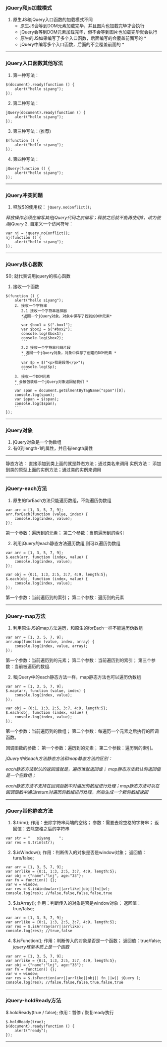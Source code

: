 ### jQuery和js加载模式
1. 原生JS和jQuery入口函数的加载模式不同
   - 原生JS会等到DOM元素加载完毕，并且图片也加载完毕才会执行
   - jQuery会等到DOM元素加载完毕，但不会等到图片也加载完毕就会执行
   * 原生的JS如果编写了多个入口函数，后面编写的会覆盖前面写的 *
   * jQuery中编写多个入口函数，后面的不会覆盖前面的 *

*******

### jQuery入口函数其他写法
1. 第一种写法：
```
$(document).ready(function () {
    alert("hello siyang");
});
```

2. 第二种写法：
```
jQuery(document).ready(function () {
    alert("hello siyang");
});
```

3. 第三种写法：(推荐)
```
$(function () {
    alert("hello siyang");
});
```

4. 第四种写法：
```
jQuery(function () {
    alert("hello siyang");  
});
```

*******

### jQuery冲突问题
1. 释放$的使用权：
`jQuery.noConflict();`

*释放操作必须在编写其他jQuery代码之前编写；释放之后就不能再使用$，改为使用jQuery*
2. 自定义一个访问符号：
```
var nj = jquery.noConflict();
nj(function () {
    alert("hello siyang");  
});
```

*******

### jQuery核心函数
$(); 就代表调用jquery的核心函数
1. 接收一个函数
```
$(function () {
    alert("hello siyang");  
    2. 接收一个字符串
       2.1 接收一个字符串选择器
       *返回一个jQuery对象，对象中保存了找到的DOM元素*
       ```
       var $box1 = $(".box1");
       var $box2 = $("#box2");
       console.log($box1);
       console.log($box2);
       ```
       2.2 接收一个字符串代码片段
       * 返回一个jQuery对象，对象中保存了创建的DOM元素 *
       ```
       var $p = $("<p>我是段落</p>");
       console.log($p);
       ```
    3. 接收一个DOM元素
    * 会被包装成一个jQuery对象返回给我们 *
    ```
    var span = document.getElmentByTagName("span")[0];
    console.log(span);
    var $span = $(span);
    console.log($span);
    ```
});
```

*******

### jQuery对象
1. jQuery对象是一个伪数组
2. 有0到length-1的属性，并且有length属性

*******

静态方法：
直接添加到类上面的就是静态方法；通过类名来调用
实例方法：
添加到类的原型上面的实例方法；通过类的实例来调用

*******

### jQuery-each方法
1. 原生的forEach方法只能遍历数组，不能遍历伪数组
```
var arr = [1, 3, 5, 7, 9];
arr.forEach(function (value, index) {
    console.log(index, value);
});
```
第一个参数：遍历到的元素；
第二个参数：当前遍历到的索引

2. 利用jQuery的each静态方法遍历数组,则可以遍历伪数组
```
var arr = [1, 3, 5, 7, 9];
$.each(arr, function (index, value) {
    console.log(index, value);
});

var obj = {0:1, 1:3, 2:5, 3:7, 4:9, length:5};
$.each(obj, function (index, value) {
    console.log(index, value);
});
```
第一个参数：当前遍历到的索引；
第二个参数：遍历到的元素

*******

### jQuery-map方法
1. 利用原生JS的map方法遍历，和原生的forEach一样不能遍历伪数组
```
var arr = [1, 3, 5, 7, 9];
arr.map(function (value, index, array) {
    console.log(index, value, array);
});
```
第一个参数：当前遍历到的元素；
第二个参数：当前遍历到的索引；
第三个参数：当前被遍历的数组.

2. 和jQuery中的each静态方法一样，map静态方法也可以遍历伪数组
```
var arr = [1, 3, 5, 7, 9];
$.map(arr, function (value, index) {
    console.log(index, value);
});
```
```
var obj = {0:1, 1:3, 2:5, 3:7, 4:9, length:5};
$.each(obj, function (index, value) {
    console.log(index, value);
});
```
第一个参数：当前遍历到的数组；
第二个参数：每遍历一个元素之后执行的回调函数。

回调函数的参数：
第一个参数：遍历到的元素；
第二个参数：遍历到的索引。

*jQuery中的each方法静态方法和map静态方法的区别：*

*each静态方法默认的返回值就是，遍历谁就返回谁；
map静态方法默认的返回值是一个空数组；*

*each静态方法不支持在回调函数中对遍历的数组进行处理；map静态方法可以在回调函数中通过return对遍历的数组进行处理，然后生成一个新的数组返回*

*******

### jQuery其他静态方法
1. $.trim();
作用：去除字符串两端的空格；
参数：需要去除空格的字符串；
返回值：去除空格之后的字符串
```
var str = "   siyang    ";
var res = $.trim(str);
```
2. $.isWindow();
作用：判断传入的对象是否是window对象；
返回值：ture/false;
```
var arr = [1, 3, 5, 7, 9];
var arrlike = {0:1, 1:3, 2:5, 3:7, 4:9, length:5};
var obj = {"name":"lnj", age:"33"};
var fn = function() {};
var w = window;
var res = $.isWindow(arr||arrlike||obj||fn||w);
console.log(res); //false,false,false,false,true
```
3. $.isArray();
作用：判断传入的对象是否是window对象；
返回值：true/false;
```
var arr = [1, 3, 5, 7, 9];
var arrlike = {0:1, 1:3, 2:5, 3:7, 4:9, length:5};
var res = $.isArrray(arr||arrlike);
console.log(res); //true,false
```
4. $.isFunction();
作用：判断传入的对象是否是一个函数；
返回值：true/false;
*jquery框架本质上是一个函数*
```
var arr = [1, 3, 5, 7, 9];
var arrlike = {0:1, 1:3, 2:5, 3:7, 4:9, length:5};
var obj = {"name":"lnj", age:"33"};
var fn = function() {};
var w = window;
var res = $.isFunction(arr||arrlike||obj|| fn ||w|| jQuery );
console.log(res); //false,false,false,true,false,true
```

*******

### jQuery-holdReady方法
$.holdReady(true / false);
作用：暂停 / 恢复ready执行
```
$.holdReady(true);
$(document).ready(function () {
    alert("ready");
});
```

*******

### 